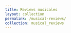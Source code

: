 ```yaml
---
title: Reviews musicales
layout: collection
permalink: /musical-reviews/
collection: musical_reviews
---
```


